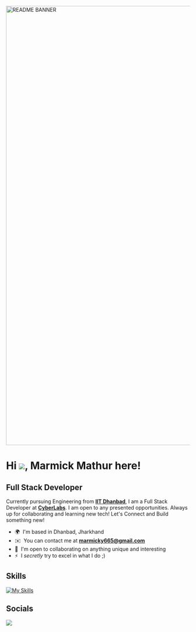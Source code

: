 <p align=”center”>
  <img width="1200" alt="README BANNER" src="https://github.com/Ratul-Saha-003/Ratul-Saha-003/assets/118868981/e1c56bdd-9200-46bd-966b-a01332078864">

</p>

Hi ![](https://user-images.githubusercontent.com/18350557/176309783-0785949b-9127-417c-8b55-ab5a4333674e.gif), Marmick Mathur here!
==================================================================================================================================

Full Stack Developer
--------------------


Currently pursuing Engineering from [**IIT Dhanbad**](https://www.iitism.ac.in/), I am a Full Stack Developer at [**CyberLabs**](https://cyberlabs.club/). I am open to any presented opportunities. Always up for collaborating and learning new tech! Let's Connect and Build something new!

* 🌍  I'm based in Dhanbad, Jharkhand
* ✉️  You can contact me at [**marmicky665@gmail.com**](mailto:marmicky665@gmail.com)
* 🤝  I'm open to collaborating on anything unique and interesting
* ⚡  I *secretly* try to excel in what I do ;)


Skills
--------------------

[![My Skills](https://skillicons.dev/icons?i=js,ts,python,react,redux,vite,nextjs,tailwind,materialui,nodejs,express,flask,mongodb,mysql,firebase,git,figma&theme=dark&perline=12)](https://skillicons.dev)

Socials
--------------------

<p align="left">
  <a href="https://www.linkedin.com/in/marmick-mathur-20b406256/">
    <img src="https://skillicons.dev/icons?i=linkedin" />
  </a>
</p>


